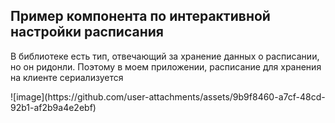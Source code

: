 <h2>Пример компонента по интерактивной настройки расписания</h2>
<p>В библиотеке есть тип, отвечающий за хранение данных о расписании, но он ридонли. Поэтому в моем приложении, расписание для хранения на клиенте сериализуется</p>
![image](https://github.com/user-attachments/assets/9b9f8460-a7cf-48cd-92b1-af2b9a4e2ebf)
